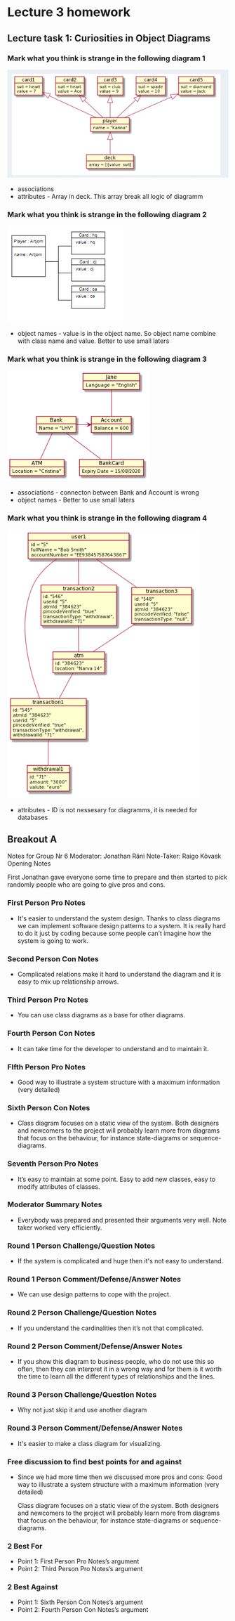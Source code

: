 # Lecture 3 homework

## Lecture task 1: Curiosities in Object Diagrams

### Mark what you think is strange in the following diagram 1

![image](images\lecture_3_diagramm_1.png)

- associations
- attributes - Array in deck. This array break all logic of diagramm


### Mark what you think is strange in the following diagram 2

![image](images\lecture_3_diagramm_2.png)

 - object names - value is in the object name. So object name combine with class name and value. Better to use small laters 


### Mark what you think is strange in the following diagram 3

![image](images\lecture_3_diagramm_3.png)

- associations - connecton between Bank and Account  is wrong
- object names - Better to use small laters 

### Mark what you think is strange in the following diagram 4

![image](images\lecture_3_diagramm_4.png)

- attributes - ID is not nessesary for diagramms, it is needed for databases

## Breakout A

Notes for Group Nr 6
Moderator: Jonathan Räni
Note-Taker: Raigo Kõvask
Opening Notes

First Jonathan gave everyone some time to prepare and then started to pick randomly people who are going to give pros and cons.

### First Person Pro Notes 
 - It's easier to understand the system design. Thanks to class diagrams we can implement software design patterns to a system. It is really hard to do it just by coding because some people can’t imagine how the system is going to work.
### Second Person Con Notes 
 - Complicated relations make it hard to understand the diagram and it is easy to mix up relationship arrows.
### Third Person Pro Notes 
 - You can use class diagrams as a base for other diagrams.
### Fourth Person Con Notes 
 - It can take time for the developer to understand and to maintain it.
### FIfth Person Pro Notes
 - Good way to illustrate a system structure with a maximum information (very detailed)
### Sixth Person Con Notes 
 - Class diagram focuses on a static view of the system. Both designers and newcomers to the project will probably learn more from diagrams that focus on the behaviour, for instance state-diagrams or sequence-diagrams.
### Seventh Person Pro Notes
 - It’s easy to maintain at some point. Easy to add new classes, easy to modify attributes of classes.
### Moderator Summary Notes
 - Everybody was prepared and presented their arguments very well.
Note taker worked very efficiently.
### Round 1 Person Challenge/Question Notes
 - If the system is complicated and huge then it's not easy to understand.
### Round 1 Person Comment/Defense/Answer Notes
 - We can use design patterns to cope with the project.
### Round 2 Person Challenge/Question Notes
 - If you understand the cardinalities then it’s not that complicated.
### Round 2 Person Comment/Defense/Answer Notes
 - If you show this diagram to business people, who do not use this so often, then they can interpret it in a wrong way and for them is it worth the time to learn all the different types of relationships and the lines.
### Round 3 Person Challenge/Question Notes
 - Why not just skip it and use another diagram
### Round 3 Person Comment/Defense/Answer Notes
 - It's easier to make a class diagram for visualizing.


### Free discussion to find best points for and against
 - Since we had more time then we discussed more pros and cons:
    Good way to illustrate a system structure with a maximum information (very detailed)

    Class diagram focuses on a static view of the system. Both designers and newcomers to the project will probably learn more from diagrams that focus on the behaviour, for instance state-diagrams or sequence-diagrams.
### 2 Best For
 - Point 1: First Person Pro Notes’s argument
 - Point 2: Third Person Pro Notes’s argument
### 2 Best Against
 - Point 1: Sixth Person Con Notes’s argument
 - Point 2: Fourth Person Con Notes’s argument




